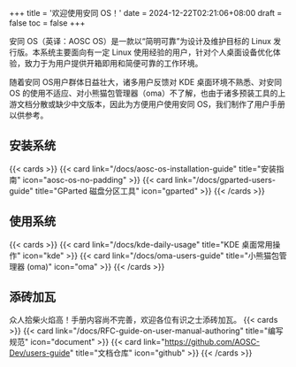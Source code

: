 +++
title = '欢迎使用安同 OS！'
date = 2024-12-22T02:21:06+08:00
draft = false
toc = false
+++

安同 OS（英译：AOSC OS）是一款以“简明可靠”为设计及维护目标的 Linux 发行版。本系统主要面向有一定 Linux 使用经验的用户，针对个人桌面设备优化体验，致力于为用户提供开箱即用和简便可靠的工作环境。

随着安同 OS用户群体日益壮大，诸多用户反馈对 KDE 桌面环境不熟悉、对安同 OS 的使用不适应、对小熊猫包管理器（oma）不了解，也由于诸多预装工具的上游文档分散或缺少中文版本，因此为方便用户使用安同 OS，我们制作了用户手册以供参考。


## 安装系统

{{< cards >}}
{{< card link="/docs/aosc-os-installation-guide" title="安装指南" icon="aosc-os-no-padding" >}}
{{< card link="/docs/gparted-users-guide" title="GParted 磁盘分区工具" icon="gparted" >}}
{{< /cards >}}

## 使用系统

{{< cards >}}
{{< card link="/docs/kde-daily-usage" title="KDE 桌面常用操作" icon="kde" >}}
{{< card link="/docs/oma-users-guide" title="小熊猫包管理器 (oma)" icon="oma" >}}
{{< /cards >}}

## 添砖加瓦


众人拾柴火焰高！手册内容尚不完善，欢迎各位有识之士添砖加瓦。
{{< cards >}}
{{< card link="/docs/RFC-guide-on-user-manual-authoring" title="编写规范" icon="document" >}}
{{< card link="https://github.com/AOSC-Dev/users-guide" title="文档仓库" icon="github" >}}
{{< /cards >}}
